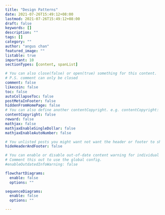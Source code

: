 ```yaml
---
title: "Design Patterns"
date: 2021-07-26T15:49:12+08:00
lastmod: 2021-07-26T15:49:12+08:00
draft: false
keywords: []
description: ""
tags: []
category: ""
author: "angus chan"
featured_image: ""
listable: true
important: 10
sectionTypes: [content, spanList]

# You can also close(false) or open(true) something for this content.
# P.S. comment can only be closed
comment: false
likecoin: false
toc: false
autoCollapseToc: false
postMetaInFooter: false
hiddenFromHomePage: false
# You can also define another contentCopyright. e.g. contentCopyright: "This is another copyright."
contentCopyright: false
reward: false
mathjax: false
mathjaxEnableSingleDollar: false
mathjaxEnableAutoNumber: false

# You unlisted posts you might want not want the header or footer to show
hideHeaderAndFooter: false

# You can enable or disable out-of-date content warning for individual post.
# Comment this out to use the global config.
#enableOutdatedInfoWarning: false

flowchartDiagrams:
  enable: false
  options: ""

sequenceDiagrams: 
  enable: false
  options: ""

---
```


<!--more-->
